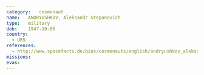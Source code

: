 ```yaml
---
category:	cosmonaut
name:	ANDRYUSHKOV, Aleksandr Stepanovich
type:	military
dob:	1947-10-06
country:
  - URS
references:
  - http://www.spacefacts.de/bios/cosmonauts/english/andryushkov_aleksandr.htm
missions:
evas:
---
```

